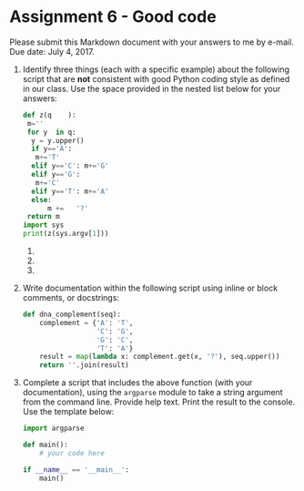 # Assignment 6 - Good code

Please submit this Markdown document with your answers to me by e-mail.  
Due date: July 4, 2017.

1. Identify three things (each with a specific example) about the following script that are **not** consistent with good Python coding style as defined in our class.  Use the space provided in the nested list below for your answers:
   ```python
   def z(q    ):
    m=''
    for y  in q:
     y = y.upper()
     if y=='A':
      m+='T'
     elif y=='C': m+='G'
     elif y=='G':
      m+='C'
     elif y=='T': m+='A'
     else:
         m +=   '?'
    return m
   import sys
   print(z(sys.argv[1]))
   ```
   1. 
   2. 
   3. 

2. Write documentation within the following script using inline or block comments, or docstrings:
   ```python
   def dna_complement(seq):
       complement = {'A': 'T', 
                     'C': 'G', 
                     'G': 'C', 
                     'T': 'A'}
       result = map(lambda x: complement.get(x, '?'), seq.upper())
       return ''.join(result)
   ```

3. Complete a script that includes the above function (with your documentation), using the `argparse` module to take a string argument from the command line.  Provide help text.  Print the result to the console.  Use the template below:
   ```python
   import argparse
   
   def main():
       # your code here
   
   if __name__ == '__main__':
       main()
   ```
